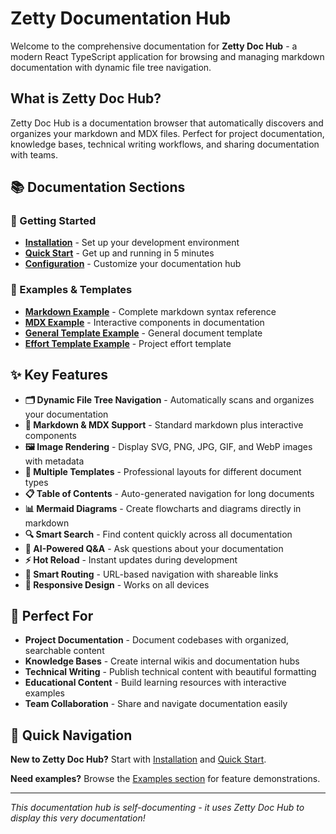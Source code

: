 # Zetty Documentation Hub

Welcome to the comprehensive documentation for **Zetty Doc Hub** - a modern React TypeScript application for browsing and managing markdown documentation with dynamic file tree navigation.

## What is Zetty Doc Hub?

Zetty Doc Hub is a documentation browser that automatically discovers and organizes your markdown and MDX files. Perfect for project documentation, knowledge bases, technical writing workflows, and sharing documentation with teams.

## 📚 Documentation Sections

### 🚀 Getting Started

- **[Installation](./getting-started/installation.md)** - Set up your development environment
- **[Quick Start](./getting-started/quick-start.md)** - Get up and running in 5 minutes
- **[Configuration](./getting-started/configuration.mdx)** - Customize your documentation hub

### 📖 Examples & Templates

- **[Markdown Example](./examples/markdown-example.md)** - Complete markdown syntax reference
- **[MDX Example](./examples/mdx-example.mdx)** - Interactive components in documentation
- **[General Template Example](./examples/general-template-example.md)** - General document template
- **[Effort Template Example](./examples/effort-example.md)** - Project effort template

## ✨ Key Features

- **🗂️ Dynamic File Tree Navigation** - Automatically scans and organizes your documentation
- **📝 Markdown & MDX Support** - Standard markdown plus interactive components
- **🖼️ Image Rendering** - Display SVG, PNG, JPG, GIF, and WebP images with metadata
- **🎨 Multiple Templates** - Professional layouts for different document types
- **📋 Table of Contents** - Auto-generated navigation for long documents
- **📊 Mermaid Diagrams** - Create flowcharts and diagrams directly in markdown
- **🔍 Smart Search** - Find content quickly across all documentation
- **🤖 AI-Powered Q&A** - Ask questions about your documentation
- **⚡ Hot Reload** - Instant updates during development
- **🔗 Smart Routing** - URL-based navigation with shareable links
- **📱 Responsive Design** - Works on all devices

## 🎯 Perfect For

- **Project Documentation** - Document codebases with organized, searchable content
- **Knowledge Bases** - Create internal wikis and documentation hubs
- **Technical Writing** - Publish technical content with beautiful formatting  
- **Educational Content** - Build learning resources with interactive examples
- **Team Collaboration** - Share and navigate documentation easily

## 🚀 Quick Navigation

**New to Zetty Doc Hub?** Start with [Installation](./getting-started/installation.md) and [Quick Start](./getting-started/quick-start.md).

**Need examples?** Browse the [Examples section](./examples/markdown-example.md) for feature demonstrations.

---

*This documentation hub is self-documenting - it uses Zetty Doc Hub to display this very documentation!*